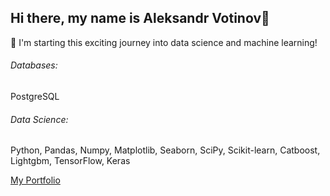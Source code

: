 ## Hi there, my name is Aleksandr Votinov👋

🔭 I'm starting this exciting journey into data science and machine learning!

###### Databases: 
PostgreSQL

###### Data Science: 
Python, Pandas, Numpy, Matplotlib, Seaborn, SciPy, Scikit-learn, Catboost, Lightgbm, TensorFlow, Keras

[My Portfolio](https://github.com/VotinovAlS/Portfolio)
<!--
**VotinovAlS/VotinovAlS** is a ✨ _special_ ✨ repository because its `README.md` (this file) appears on your GitHub profile.

Here are some ideas to get you started:

- 🔭 I’m currently working on ...
- 🌱 I’m currently learning ...
- 👯 I’m looking to collaborate on ...
- 🤔 I’m looking for help with ...
- 💬 Ask me about ...
- 📫 How to reach me: ...
- 😄 Pronouns: ...
- ⚡ Fun fact: ...
-->
